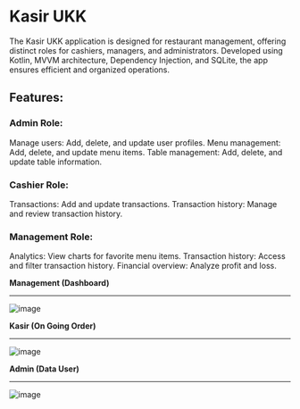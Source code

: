 <h1>Kasir UKK</h1>
The Kasir UKK application is designed for restaurant management, offering distinct roles for cashiers, managers, and administrators. Developed using Kotlin, MVVM architecture, Dependency Injection, and SQLite, the app ensures efficient and organized operations.

<h2>Features:</h2>
<h3>Admin Role:</h3>

Manage users: Add, delete, and update user profiles.
Menu management: Add, delete, and update menu items.
Table management: Add, delete, and update table information.

<h3>Cashier Role:</h3>

Transactions: Add and update transactions.
Transaction history: Manage and review transaction history.

<h3>Management Role:</h3>

Analytics: View charts for favorite menu items.
Transaction history: Access and filter transaction history.
Financial overview: Analyze profit and loss.

<b>Management (Dashboard)</b><hr>
![image](https://github.com/Zeroaril7/KasirUKK/assets/90768772/af438b99-e031-4e57-8f19-4239f5bf90da)



<b>Kasir (On Going Order)</b><hr>
![image](https://github.com/Zeroaril7/KasirUKK/assets/90768772/17a7b262-8de4-41f2-9184-2ec4a9c313ea)



<b>Admin (Data User)</b><hr>
![image](https://github.com/Zeroaril7/KasirUKK/assets/90768772/f90d4371-5863-4340-ba19-4111ef438e66)

